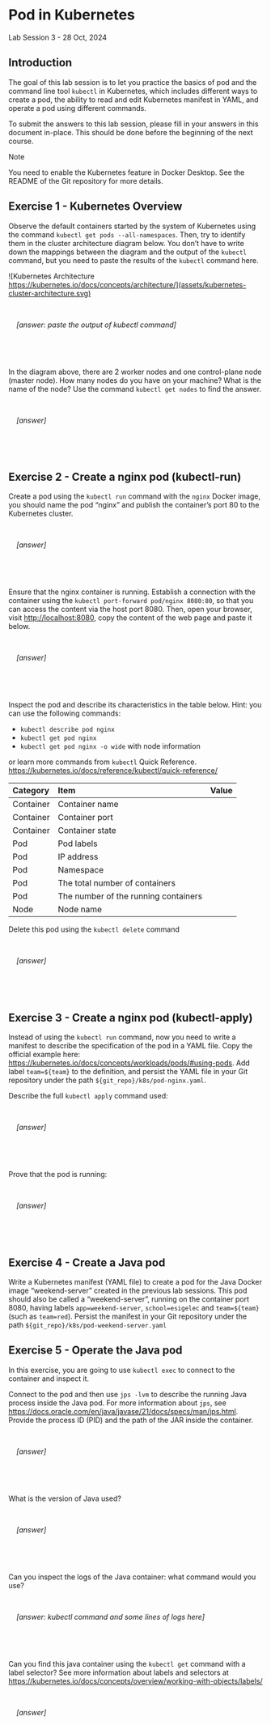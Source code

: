 # Pod in Kubernetes

Lab Session 3 - 28 Oct, 2024

## Introduction

The goal of this lab session is to let you practice the basics of pod
and the command line tool `kubectl` in Kubernetes, which includes
different ways to create a pod, the ability to read and edit Kubernetes
manifest in YAML, and operate a pod using different commands.

To submit the answers to this lab session, please fill in your answers
in this document in-place. This should be done before the beginning of
the next course.

> [!NOTE]
> You need to enable the Kubernetes feature in Docker Desktop.
> See the README of the Git repository for more details.

## Exercise 1 - Kubernetes Overview

Observe the default containers started by the system of Kubernetes using
the command `kubectl get pods --all-namespaces`. Then, try to identify
them in the cluster architecture diagram below. You don’t have to write
down the mappings between the diagram and the output of the `kubectl`
command, but you need to paste the results of the `kubectl` command
here.

![Kubernetes Architecture
https://kubernetes.io/docs/concepts/architecture/](assets/kubernetes-cluster-architecture.svg)

  

    *\[answer: paste the output of kubectl command\]*

  

  

In the diagram above, there are 2 worker nodes and one control-plane
node (master node). How many nodes do you have on your machine? What is
the name of the node? Use the command `kubectl get nodes` to find the
answer.

  

    *\[answer\]*

  

  

## Exercise 2 - Create a nginx pod (kubectl-run)

Create a pod using the `kubectl run` command with the `nginx` Docker
image, you should name the pod “nginx” and publish the container’s port
80 to the Kubernetes cluster.

  

    *\[answer\]*

  

  

Ensure that the nginx container is running. Establish a connection with
the container using the `kubectl port-forward pod/nginx 8080:80`, so
that you can access the content via the host port 8080. Then, open your
browser, visit <http://localhost:8080>, copy the content of the web page
and paste it below.

  

    *\[answer\]*

  

  

Inspect the pod and describe its characteristics in the table below.
Hint: you can use the following commands:

- `kubectl describe pod nginx`
- `kubectl get pod nginx`
- `kubectl get pod nginx -o wide` with node information

or learn more commands from `kubectl` Quick Reference.
<https://kubernetes.io/docs/reference/kubectl/quick-reference/>

| Category  | Item                                 | Value |
|:----------|:-------------------------------------|:------|
| Container | Container name                       |       |
| Container | Container port                       |       |
| Container | Container state                      |       |
| Pod       | Pod labels                           |       |
| Pod       | IP address                           |       |
| Pod       | Namespace                            |       |
| Pod       | The total number of containers       |       |
| Pod       | The number of the running containers |       |
| Node      | Node name                            |       |

Delete this pod using the `kubectl delete` command

  

    *\[answer\]*

  

  

## Exercise 3 - Create a nginx pod (kubectl-apply)

Instead of using the `kubectl run` command, now you need to write a
manifest to describe the specification of the pod in a YAML file. Copy
the official example here:
<https://kubernetes.io/docs/concepts/workloads/pods/#using-pods>. Add
label `team=${team}` to the definition, and persist the YAML file in
your Git repository under the path `${git_repo}/k8s/pod-nginx.yaml`.

Describe the full `kubectl apply` command used:

  

    *\[answer\]*

  

  

Prove that the pod is running:

  

    *\[answer\]*

  

  

## Exercise 4 - Create a Java pod

Write a Kubernetes manifest (YAML file) to create a pod for the Java
Docker image “weekend-server” created in the previous lab sessions. This
pod should also be called a “weekend-server”, running on the container
port 8080, having labels `app=weekend-server`, `school=esigelec` and
`team=${team}` (such as `team=red`). Persist the manifest in your Git
repository under the path `${git_repo}/k8s/pod-weekend-server.yaml`

## Exercise 5 - Operate the Java pod

In this exercise, you are going to use `kubectl exec` to connect to the
container and inspect it.

Connect to the pod and then use `jps -lvm` to describe the running Java
process inside the Java pod. For more information about `jps`, see
<https://docs.oracle.com/en/java/javase/21/docs/specs/man/jps.html>.
Provide the process ID (PID) and the path of the JAR inside the
container.

  

    *\[answer\]*

  

  

What is the version of Java used?

  

    *\[answer\]*

  

  

Can you inspect the logs of the Java container: what command would you
use?

  

    *\[answer: kubectl command and some lines of logs here\]*

  

  

Can you find this java container using the `kubectl get` command with a
label selector? See more information about labels and selectors at
https://kubernetes.io/docs/concepts/overview/working-with-objects/labels/

  

    *\[answer\]*

  
